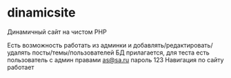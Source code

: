 # dinamicsite
Динамичный сайт на чистом PHP

Есть возможность работать из админки и добавлять/редактировать/удалять посты/темы/пользователей
БД прилагается, для теста есть пользователь с админ правами as@sa.ru пароль 123
Навигация по сайту работает
